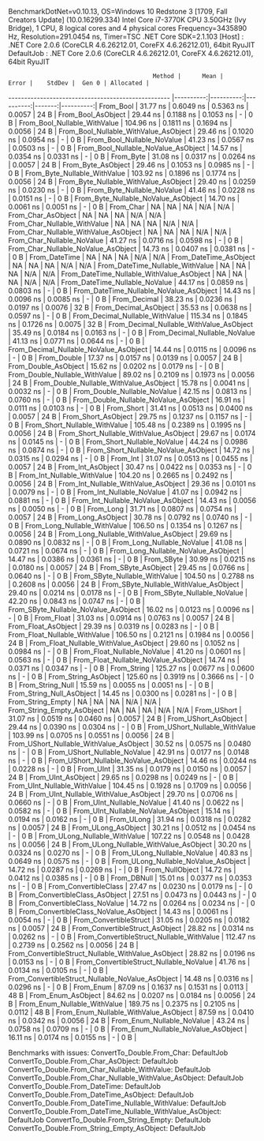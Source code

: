 
BenchmarkDotNet=v0.10.13, OS=Windows 10 Redstone 3 [1709, Fall Creators Update] (10.0.16299.334)
Intel Core i7-3770K CPU 3.50GHz (Ivy Bridge), 1 CPU, 8 logical cores and 4 physical cores
Frequency=3435890 Hz, Resolution=291.0454 ns, Timer=TSC
.NET Core SDK=2.1.103
  [Host]     : .NET Core 2.0.6 (CoreCLR 4.6.26212.01, CoreFX 4.6.26212.01), 64bit RyuJIT
  DefaultJob : .NET Core 2.0.6 (CoreCLR 4.6.26212.01, CoreFX 4.6.26212.01), 64bit RyuJIT


                                             Method |      Mean |     Error |    StdDev |  Gen 0 | Allocated |
--------------------------------------------------- |----------:|----------:|----------:|-------:|----------:|
                                          From_Bool |  31.77 ns | 0.6049 ns | 0.5363 ns | 0.0057 |      24 B |
                                 From_Bool_AsObject |  29.44 ns | 0.1188 ns | 0.1053 ns |      - |       0 B |
                       From_Bool_Nullable_WithValue | 104.96 ns | 0.1811 ns | 0.1694 ns | 0.0056 |      24 B |
              From_Bool_Nullable_WithValue_AsObject |  29.46 ns | 0.1020 ns | 0.0954 ns |      - |       0 B |
                         From_Bool_Nullable_NoValue |  41.23 ns | 0.0567 ns | 0.0503 ns |      - |       0 B |
                From_Bool_Nullable_NoValue_AsObject |  14.57 ns | 0.0354 ns | 0.0331 ns |      - |       0 B |
                                          From_Byte |  31.08 ns | 0.0317 ns | 0.0264 ns | 0.0057 |      24 B |
                                 From_Byte_AsObject |  29.46 ns | 0.1053 ns | 0.0985 ns |      - |       0 B |
                       From_Byte_Nullable_WithValue | 103.92 ns | 0.1896 ns | 0.1774 ns | 0.0056 |      24 B |
              From_Byte_Nullable_WithValue_AsObject |  29.40 ns | 0.0259 ns | 0.0230 ns |      - |       0 B |
                         From_Byte_Nullable_NoValue |  41.46 ns | 0.0228 ns | 0.0151 ns |      - |       0 B |
                From_Byte_Nullable_NoValue_AsObject |  14.70 ns | 0.0061 ns | 0.0051 ns |      - |       0 B |
                                          From_Char |        NA |        NA |        NA |    N/A |       N/A |
                                 From_Char_AsObject |        NA |        NA |        NA |    N/A |       N/A |
                       From_Char_Nullable_WithValue |        NA |        NA |        NA |    N/A |       N/A |
              From_Char_Nullable_WithValue_AsObject |        NA |        NA |        NA |    N/A |       N/A |
                         From_Char_Nullable_NoValue |  41.27 ns | 0.0716 ns | 0.0598 ns |      - |       0 B |
                From_Char_Nullable_NoValue_AsObject |  14.73 ns | 0.0407 ns | 0.0381 ns |      - |       0 B |
                                      From_DateTime |        NA |        NA |        NA |    N/A |       N/A |
                             From_DateTime_AsObject |        NA |        NA |        NA |    N/A |       N/A |
                   From_DateTime_Nullable_WithValue |        NA |        NA |        NA |    N/A |       N/A |
          From_DateTime_Nullable_WithValue_AsObject |        NA |        NA |        NA |    N/A |       N/A |
                     From_DateTime_Nullable_NoValue |  44.17 ns | 0.0859 ns | 0.0803 ns |      - |       0 B |
            From_DateTime_Nullable_NoValue_AsObject |  14.43 ns | 0.0096 ns | 0.0085 ns |      - |       0 B |
                                       From_Decimal |  38.23 ns | 0.0236 ns | 0.0197 ns | 0.0076 |      32 B |
                              From_Decimal_AsObject |  35.53 ns | 0.0638 ns | 0.0597 ns |      - |       0 B |
                    From_Decimal_Nullable_WithValue | 115.34 ns | 0.1845 ns | 0.1726 ns | 0.0075 |      32 B |
           From_Decimal_Nullable_WithValue_AsObject |  35.49 ns | 0.0184 ns | 0.0163 ns |      - |       0 B |
                      From_Decimal_Nullable_NoValue |  41.13 ns | 0.0771 ns | 0.0644 ns |      - |       0 B |
             From_Decimal_Nullable_NoValue_AsObject |  14.44 ns | 0.0115 ns | 0.0096 ns |      - |       0 B |
                                        From_Double |  17.37 ns | 0.0157 ns | 0.0139 ns | 0.0057 |      24 B |
                               From_Double_AsObject |  15.62 ns | 0.0202 ns | 0.0179 ns |      - |       0 B |
                     From_Double_Nullable_WithValue |  89.02 ns | 0.2109 ns | 0.1973 ns | 0.0056 |      24 B |
            From_Double_Nullable_WithValue_AsObject |  15.78 ns | 0.0041 ns | 0.0032 ns |      - |       0 B |
                       From_Double_Nullable_NoValue |  42.15 ns | 0.0813 ns | 0.0760 ns |      - |       0 B |
              From_Double_Nullable_NoValue_AsObject |  16.91 ns | 0.0111 ns | 0.0103 ns |      - |       0 B |
                                         From_Short |  31.41 ns | 0.0513 ns | 0.0400 ns | 0.0057 |      24 B |
                                From_Short_AsObject |  29.75 ns | 0.1237 ns | 0.1157 ns |      - |       0 B |
                      From_Short_Nullable_WithValue | 105.48 ns | 0.2389 ns | 0.1995 ns | 0.0056 |      24 B |
             From_Short_Nullable_WithValue_AsObject |  29.67 ns | 0.0174 ns | 0.0145 ns |      - |       0 B |
                        From_Short_Nullable_NoValue |  44.24 ns | 0.0986 ns | 0.0874 ns |      - |       0 B |
               From_Short_Nullable_NoValue_AsObject |  14.72 ns | 0.0315 ns | 0.0294 ns |      - |       0 B |
                                           From_Int |  31.07 ns | 0.0513 ns | 0.0455 ns | 0.0057 |      24 B |
                                  From_Int_AsObject |  30.47 ns | 0.0422 ns | 0.0353 ns |      - |       0 B |
                        From_Int_Nullable_WithValue | 104.20 ns | 0.2665 ns | 0.2492 ns | 0.0056 |      24 B |
               From_Int_Nullable_WithValue_AsObject |  29.36 ns | 0.0101 ns | 0.0079 ns |      - |       0 B |
                          From_Int_Nullable_NoValue |  41.07 ns | 0.0942 ns | 0.0881 ns |      - |       0 B |
                 From_Int_Nullable_NoValue_AsObject |  14.43 ns | 0.0056 ns | 0.0050 ns |      - |       0 B |
                                          From_Long |  31.71 ns | 0.0807 ns | 0.0754 ns | 0.0057 |      24 B |
                                 From_Long_AsObject |  30.78 ns | 0.0792 ns | 0.0740 ns |      - |       0 B |
                       From_Long_Nullable_WithValue | 106.50 ns | 0.1354 ns | 0.1267 ns | 0.0056 |      24 B |
              From_Long_Nullable_WithValue_AsObject |  29.69 ns | 0.0890 ns | 0.0832 ns |      - |       0 B |
                         From_Long_Nullable_NoValue |  41.08 ns | 0.0721 ns | 0.0674 ns |      - |       0 B |
                From_Long_Nullable_NoValue_AsObject |  14.47 ns | 0.0386 ns | 0.0361 ns |      - |       0 B |
                                         From_SByte |  30.99 ns | 0.0215 ns | 0.0180 ns | 0.0057 |      24 B |
                                From_SByte_AsObject |  29.45 ns | 0.0766 ns | 0.0640 ns |      - |       0 B |
                      From_SByte_Nullable_WithValue | 104.50 ns | 0.2788 ns | 0.2608 ns | 0.0056 |      24 B |
             From_SByte_Nullable_WithValue_AsObject |  29.40 ns | 0.0214 ns | 0.0178 ns |      - |       0 B |
                        From_SByte_Nullable_NoValue |  42.20 ns | 0.0843 ns | 0.0747 ns |      - |       0 B |
               From_SByte_Nullable_NoValue_AsObject |  16.02 ns | 0.0123 ns | 0.0096 ns |      - |       0 B |
                                         From_Float |  31.03 ns | 0.0914 ns | 0.0763 ns | 0.0057 |      24 B |
                                From_Float_AsObject |  29.39 ns | 0.0319 ns | 0.0283 ns |      - |       0 B |
                      From_Float_Nullable_WithValue | 106.50 ns | 0.2121 ns | 0.1984 ns | 0.0056 |      24 B |
             From_Float_Nullable_WithValue_AsObject |  29.60 ns | 0.1052 ns | 0.0984 ns |      - |       0 B |
                        From_Float_Nullable_NoValue |  41.20 ns | 0.0601 ns | 0.0563 ns |      - |       0 B |
               From_Float_Nullable_NoValue_AsObject |  14.74 ns | 0.0371 ns | 0.0347 ns |      - |       0 B |
                                        From_String | 125.27 ns | 0.0677 ns | 0.0600 ns |      - |       0 B |
                               From_String_AsObject | 125.60 ns | 0.3919 ns | 0.3666 ns |      - |       0 B |
                                   From_String_Null |  15.59 ns | 0.0055 ns | 0.0051 ns |      - |       0 B |
                          From_String_Null_AsObject |  14.45 ns | 0.0300 ns | 0.0281 ns |      - |       0 B |
                                  From_String_Empty |        NA |        NA |        NA |    N/A |       N/A |
                         From_String_Empty_AsObject |        NA |        NA |        NA |    N/A |       N/A |
                                        From_UShort |  31.07 ns | 0.0519 ns | 0.0460 ns | 0.0057 |      24 B |
                               From_UShort_AsObject |  29.44 ns | 0.0390 ns | 0.0304 ns |      - |       0 B |
                     From_UShort_Nullable_WithValue | 103.99 ns | 0.0705 ns | 0.0551 ns | 0.0056 |      24 B |
            From_UShort_Nullable_WithValue_AsObject |  30.52 ns | 0.0575 ns | 0.0480 ns |      - |       0 B |
                       From_UShort_Nullable_NoValue |  42.91 ns | 0.0177 ns | 0.0148 ns |      - |       0 B |
              From_UShort_Nullable_NoValue_AsObject |  14.46 ns | 0.0244 ns | 0.0228 ns |      - |       0 B |
                                          From_UInt |  31.35 ns | 0.0179 ns | 0.0150 ns | 0.0057 |      24 B |
                                 From_UInt_AsObject |  29.65 ns | 0.0298 ns | 0.0249 ns |      - |       0 B |
                       From_UInt_Nullable_WithValue | 104.45 ns | 0.1928 ns | 0.1709 ns | 0.0056 |      24 B |
              From_UInt_Nullable_WithValue_AsObject |  29.70 ns | 0.0706 ns | 0.0660 ns |      - |       0 B |
                         From_UInt_Nullable_NoValue |  41.40 ns | 0.0622 ns | 0.0582 ns |      - |       0 B |
                From_UInt_Nullable_NoValue_AsObject |  15.14 ns | 0.0194 ns | 0.0162 ns |      - |       0 B |
                                         From_ULong |  31.94 ns | 0.0318 ns | 0.0282 ns | 0.0057 |      24 B |
                                From_ULong_AsObject |  30.21 ns | 0.0512 ns | 0.0454 ns |      - |       0 B |
                      From_ULong_Nullable_WithValue | 107.22 ns | 0.0548 ns | 0.0428 ns | 0.0056 |      24 B |
             From_ULong_Nullable_WithValue_AsObject |  30.20 ns | 0.0324 ns | 0.0270 ns |      - |       0 B |
                        From_ULong_Nullable_NoValue |  40.83 ns | 0.0649 ns | 0.0575 ns |      - |       0 B |
               From_ULong_Nullable_NoValue_AsObject |  14.72 ns | 0.0287 ns | 0.0269 ns |      - |       0 B |
                                    From_NullObject |  14.72 ns | 0.0412 ns | 0.0385 ns |      - |       0 B |
                                        From_DBNull |  15.01 ns | 0.0377 ns | 0.0353 ns |      - |       0 B |
                              From_ConvertibleClass |  27.47 ns | 0.0230 ns | 0.0179 ns |      - |       0 B |
                     From_ConvertibleClass_AsObject |  27.51 ns | 0.0473 ns | 0.0443 ns |      - |       0 B |
                      From_ConvertibleClass_NoValue |  14.72 ns | 0.0264 ns | 0.0234 ns |      - |       0 B |
             From_ConvertibleClass_NoValue_AsObject |  14.43 ns | 0.0061 ns | 0.0054 ns |      - |       0 B |
                             From_ConvertibleStruct |  31.05 ns | 0.0205 ns | 0.0182 ns | 0.0057 |      24 B |
                    From_ConvertibleStruct_AsObject |  28.82 ns | 0.0314 ns | 0.0262 ns |      - |       0 B |
          From_ConvertibleStruct_Nullable_WithValue | 112.47 ns | 0.2739 ns | 0.2562 ns | 0.0056 |      24 B |
 From_ConvertibleStruct_Nullable_WithValue_AsObject |  28.82 ns | 0.0196 ns | 0.0153 ns |      - |       0 B |
            From_ConvertibleStruct_Nullable_NoValue |  41.76 ns | 0.0134 ns | 0.0105 ns |      - |       0 B |
   From_ConvertibleStruct_Nullable_NoValue_AsObject |  14.48 ns | 0.0316 ns | 0.0296 ns |      - |       0 B |
                                          From_Enum |  87.09 ns | 0.1637 ns | 0.1531 ns | 0.0113 |      48 B |
                                 From_Enum_AsObject |  84.62 ns | 0.0207 ns | 0.0184 ns | 0.0056 |      24 B |
                       From_Enum_Nullable_WithValue | 189.75 ns | 0.2375 ns | 0.2105 ns | 0.0112 |      48 B |
              From_Enum_Nullable_WithValue_AsObject |  87.59 ns | 0.0410 ns | 0.0342 ns | 0.0056 |      24 B |
                         From_Enum_Nullable_NoValue |  43.24 ns | 0.0758 ns | 0.0709 ns |      - |       0 B |
                From_Enum_Nullable_NoValue_AsObject |  16.11 ns | 0.0174 ns | 0.0155 ns |      - |       0 B |

Benchmarks with issues:
  ConvertTo_Double.From_Char: DefaultJob
  ConvertTo_Double.From_Char_AsObject: DefaultJob
  ConvertTo_Double.From_Char_Nullable_WithValue: DefaultJob
  ConvertTo_Double.From_Char_Nullable_WithValue_AsObject: DefaultJob
  ConvertTo_Double.From_DateTime: DefaultJob
  ConvertTo_Double.From_DateTime_AsObject: DefaultJob
  ConvertTo_Double.From_DateTime_Nullable_WithValue: DefaultJob
  ConvertTo_Double.From_DateTime_Nullable_WithValue_AsObject: DefaultJob
  ConvertTo_Double.From_String_Empty: DefaultJob
  ConvertTo_Double.From_String_Empty_AsObject: DefaultJob
